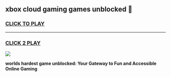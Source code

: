 
## xbox cloud gaming games unblocked 👋
<h3>
<a href="https://premium.freeplayer.one?title=xbox_cloud_gaming_games_unblocked&ref=13F">CLICK TO PLAY</a></h3>
<hr>

<h3>
<a href="https://premium.freeplayer.one?title=xbox_cloud_gaming_games_unblocked&ref=13F">CLICK 2 PLAY</a>
  
</h3>

<a href="https://premium.freeplayer.one?title=xbox_cloud_gaming_games_unblocked&ref=12F/"><img src="https://clearcache.store/games.png"></a>


**worlds hardest game unblocked: Your Gateway to Fun and Accessible Online Gaming**
